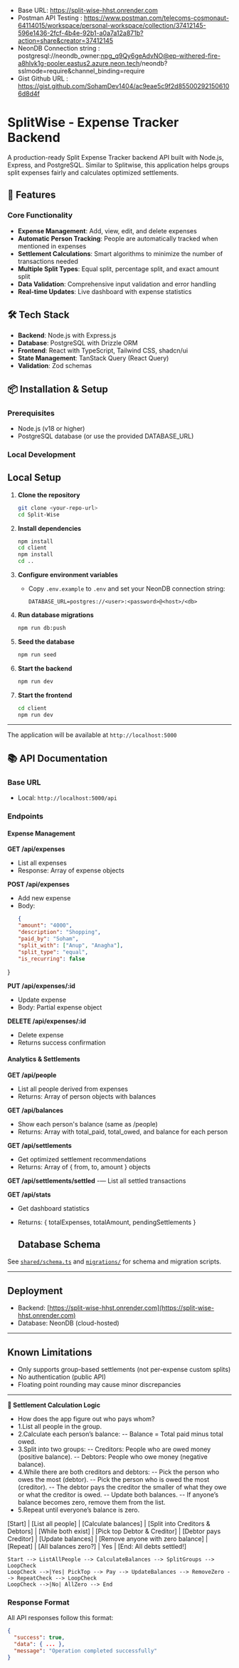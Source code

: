 - Base URL: https://split-wise-hhst.onrender.com
- Postman API Testing : https://www.postman.com/telecoms-cosmonaut-64114015/workspace/personal-workspace/collection/37412145-596e1436-2fcf-4b4e-92b1-a0a7a12a871b?action=share&creator=37412145
- NeonDB Connection string : postgresql://neondb_owner:npg_q9Qy6geAdvNO@ep-withered-fire-a8hlvk1g-pooler.eastus2.azure.neon.tech/neondb?sslmode=require&channel_binding=require
- Gist Github URL : https://gist.github.com/SohamDev1404/ac9eae5c9f2d855002921506106d8d4f


# SplitWise - Expense Tracker Backend

A production-ready Split Expense Tracker backend API built with Node.js, Express, and PostgreSQL. Similar to Splitwise, this application helps groups split expenses fairly and calculates optimized settlements.

## 🚀 Features

### Core Functionality
- **Expense Management**: Add, view, edit, and delete expenses
- **Automatic Person Tracking**: People are automatically tracked when mentioned in expenses
- **Settlement Calculations**: Smart algorithms to minimize the number of transactions needed
- **Multiple Split Types**: Equal split, percentage split, and exact amount split
- **Data Validation**: Comprehensive input validation and error handling
- **Real-time Updates**: Live dashboard with expense statistics

## 🛠️ Tech Stack

- **Backend**: Node.js with Express.js
- **Database**: PostgreSQL with Drizzle ORM
- **Frontend**: React with TypeScript, Tailwind CSS, shadcn/ui
- **State Management**: TanStack Query (React Query)
- **Validation**: Zod schemas

## 📦 Installation & Setup

### Prerequisites
- Node.js (v18 or higher)
- PostgreSQL database (or use the provided DATABASE_URL)

### Local Development

## Local Setup

1. **Clone the repository**
   ```sh
   git clone <your-repo-url>
   cd Split-Wise
   ```

2. **Install dependencies**
   ```sh
   npm install
   cd client
   npm install
   cd ..
   ```

3. **Configure environment variables**
   - Copy `.env.example` to `.env` and set your NeonDB connection string:
     ```
     DATABASE_URL=postgres://<user>:<password>@<host>/<db>
     ```

4. **Run database migrations**
   ```sh
   npm run db:push
   ```

5. **Seed the database**
   ```sh
   npm run seed
   ```

6. **Start the backend**
   ```sh
   npm run dev
   ```

7. **Start the frontend**
   ```sh
   cd client
   npm run dev
   ```

---

The application will be available at `http://localhost:5000`


## 📚 API Documentation

### Base URL
- Local: `http://localhost:5000/api`

### Endpoints

#### Expense Management

**GET /api/expenses**
- List all expenses
- Response: Array of expense objects

**POST /api/expenses**
- Add new expense
- Body:
  ```json
  {
  "amount": "4000",
  "description": "Shopping",
  "paid_by": "Soham",
  "split_with": ["Anup", "Anagha"],
  "split_type": "equal",
  "is_recurring": false
}


**PUT /api/expenses/:id**
- Update expense
- Body: Partial expense object

**DELETE /api/expenses/:id**
- Delete expense
- Returns success confirmation

#### Analytics & Settlements

**GET /api/people**
- List all people derived from expenses
- Returns: Array of person objects with balances

**GET /api/balances**
- Show each person's balance (same as /people)
- Returns: Array with total_paid, total_owed, and balance for each person

**GET /api/settlements**
- Get optimized settlement recommendations
- Returns: Array of { from, to, amount } objects

**GET /api/settlements/settled**
-— List all settled transactions

**GET /api/stats**
- Get dashboard statistics
- Returns: { totalExpenses, totalAmount, pendingSettlements }

  ## Database Schema

See [`shared/schema.ts`](shared/schema.ts) and [`migrations/`](migrations/) for schema and migration scripts.

---

## Deployment

- Backend: [https://split-wise-hhst.onrender.com](https://split-wise-hhst.onrender.com)
- Database: NeonDB (cloud-hosted)

---

## Known Limitations

- Only supports group-based settlements (not per-expense custom splits)
- No authentication (public API)
- Floating point rounding may cause minor discrepancies

---

**🧮 Settlement Calculation Logic**
- How does the app figure out who pays whom?
- 1.List all people in the group.
- 2.Calculate each person’s balance:
-- Balance = Total paid minus total owed.
- 3.Split into two groups:
-- Creditors: People who are owed money (positive balance).
-- Debtors: People who owe money (negative balance).
- 4.While there are both creditors and debtors:
-- Pick the person who owes the most (debtor).
-- Pick the person who is owed the most (creditor).
-- The debtor pays the creditor the smaller of what they owe or what the creditor is owed.
-- Update both balances.
-- If anyone’s balance becomes zero, remove them from the list.
- 5.Repeat until everyone’s balance is zero.

[Start]
|
[List all people]
|
[Calculate balances]
|
[Split into Creditors & Debtors]
|
[While both exist]
|
[Pick top Debtor & Creditor]
|
[Debtor pays Creditor]
|
[Update balances]
|
[Remove anyone with zero balance]
|
[Repeat]
|
[All balances zero?]
|
Yes
|
[End: All debts settled!]

    Start --> ListAllPeople --> CalculateBalances --> SplitGroups --> LoopCheck
    LoopCheck -->|Yes| PickTop --> Pay --> UpdateBalances --> RemoveZero --> RepeatCheck --> LoopCheck
    LoopCheck -->|No| AllZero --> End


### Response Format
All API responses follow this format:
```json
{
  "success": true,
  "data": { ... },
  "message": "Operation completed successfully"
}

